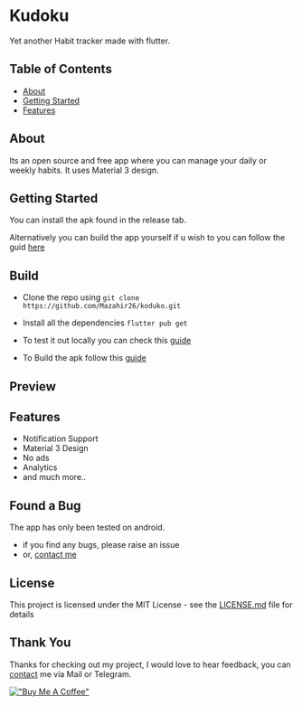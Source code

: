 # Kudoku

Yet another Habit tracker made with flutter.

## Table of Contents

- [About](#about)
- [Getting Started](#getting-started)
- [Features](#features)

## About

Its an open source and free app where you can manage your daily or weekly habits. It uses Material 3 design.

## Getting Started

You can install the apk found in the release tab.

Alternatively you can build the app yourself if u wish to you can follow the guid [here](#build)

## Build

- Clone the repo using `git clone https://github.com/Mazahir26/koduko.git`

- Install all the dependencies `flutter pub get`

- To test it out locally you can check this [guide](https://docs.flutter.dev/development/tools/vs-code)

- To Build the apk follow this [guide](https://docs.flutter.dev/deployment/android)

## Preview

<!-- <img  src = "https://user-images.githubusercontent.com/46394948/137863725-f34337b8-d6ac-4006-a6ad-49d2e393e508.png" width="200"/> <img src = "https://user-images.githubusercontent.com/46394948/137863733-190e0af1-3499-4bf2-ae52-267a78f5de7f.png" width="200"/>
<img src = "https://user-images.githubusercontent.com/46394948/137863736-83c400b4-bacd-4732-a705-c01b6db2ceee.png" width="200"/> <img src = "https://user-images.githubusercontent.com/46394948/137863741-1d709431-d02a-4cd0-9126-12f257d7ed79.png" width="200"/> -->

## Features

- Notification Support
- Material 3 Design
- No ads
- Analytics
- and much more..

## Found a Bug

The app has only been tested on android.

- if you find any bugs, please raise an issue
- or, [contact me](http://mazahir26.github.io/)

## License

This project is licensed under the MIT License - see the [LICENSE.md](LICENSE.md) file for details

## Thank You

Thanks for checking out my project, I would love to hear feedback, you can [contact](http://mazahir26.github.io/) me via Mail or Telegram.

[!["Buy Me A Coffee"](https://www.buymeacoffee.com/assets/img/custom_images/orange_img.png)](https://www.buymeacoffee.com/mazahir)
